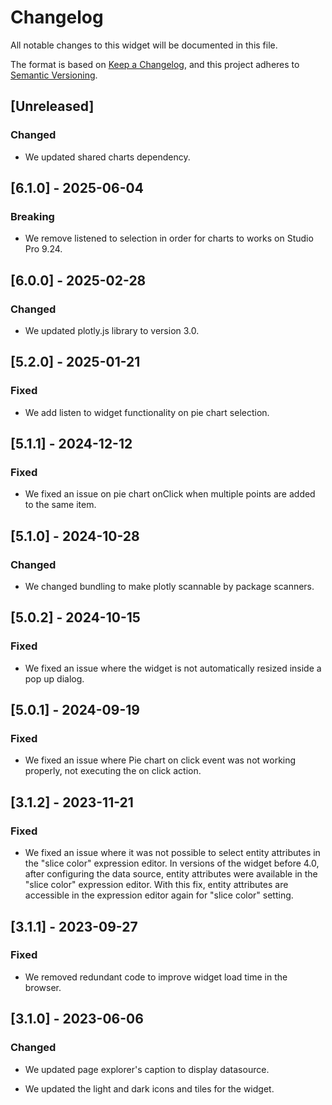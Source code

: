 # Changelog

All notable changes to this widget will be documented in this file.

The format is based on [Keep a Changelog](https://keepachangelog.com/en/1.0.0/), and this project adheres to [Semantic Versioning](https://semver.org/spec/v2.0.0.html).

## [Unreleased]

### Changed

- We updated shared charts dependency.

## [6.1.0] - 2025-06-04

### Breaking

- We remove listened to selection in order for charts to works on Studio Pro 9.24.

## [6.0.0] - 2025-02-28

### Changed

- We updated plotly.js library to version 3.0.

## [5.2.0] - 2025-01-21

### Fixed

- We add listen to widget functionality on pie chart selection.

## [5.1.1] - 2024-12-12

### Fixed

- We fixed an issue on pie chart onClick when multiple points are added to the same item.

## [5.1.0] - 2024-10-28

### Changed

- We changed bundling to make plotly scannable by package scanners.

## [5.0.2] - 2024-10-15

### Fixed

- We fixed an issue where the widget is not automatically resized inside a pop up dialog.

## [5.0.1] - 2024-09-19

### Fixed

- We fixed an issue where Pie chart on click event was not working properly, not executing the on click action.

## [3.1.2] - 2023-11-21

### Fixed

- We fixed an issue where it was not possible to select entity attributes in the "slice color" expression editor. In versions of the widget before 4.0, after configuring the data source, entity attributes were available in the "slice color" expression editor. With this fix, entity attributes are accessible in the expression editor again for "slice color" setting.

## [3.1.1] - 2023-09-27

### Fixed

- We removed redundant code to improve widget load time in the browser.

## [3.1.0] - 2023-06-06

### Changed

- We updated page explorer's caption to display datasource.

- We updated the light and dark icons and tiles for the widget.
